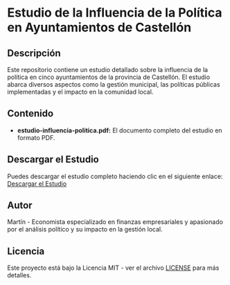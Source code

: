 # Estudio de la Influencia de la Política en Ayuntamientos de Castellón

## Descripción
Este repositorio contiene un estudio detallado sobre la influencia de la política en cinco ayuntamientos de la provincia de Castellón. El estudio abarca diversos aspectos como la gestión municipal, las políticas públicas implementadas y el impacto en la comunidad local.

## Contenido
- **estudio-influencia-politica.pdf:** El documento completo del estudio en formato PDF.

## Descargar el Estudio
Puedes descargar el estudio completo haciendo clic en el siguiente enlace:
[Descargar el Estudio](https://github.com/tuusuario/estudio-ayuntamientos/raw/main/estudio-influencia-politica.pdf)

## Autor
Martín - Economista especializado en finanzas empresariales y apasionado por el análisis político y su impacto en la gestión local.

## Licencia
Este proyecto está bajo la Licencia MIT - ver el archivo [LICENSE](LICENSE) para más detalles.
